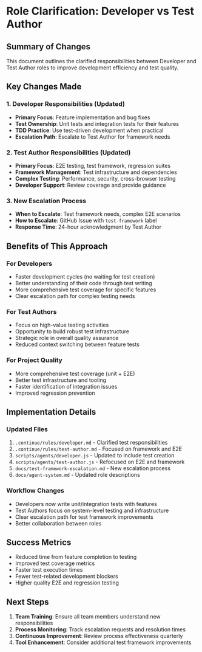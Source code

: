 # Role Clarification: Developer vs Test Author

## Summary of Changes

This document outlines the clarified responsibilities between Developer and Test Author roles to improve development efficiency and test quality.

## Key Changes Made

### 1. Developer Responsibilities (Updated)
- **Primary Focus**: Feature implementation and bug fixes
- **Test Ownership**: Unit tests and integration tests for their features
- **TDD Practice**: Use test-driven development when practical
- **Escalation Path**: Escalate to Test Author for framework needs

### 2. Test Author Responsibilities (Updated)  
- **Primary Focus**: E2E testing, test framework, regression suites
- **Framework Management**: Test infrastructure and dependencies
- **Complex Testing**: Performance, security, cross-browser testing
- **Developer Support**: Review coverage and provide guidance

### 3. New Escalation Process
- **When to Escalate**: Test framework needs, complex E2E scenarios
- **How to Escalate**: GitHub Issue with `test-framework` label
- **Response Time**: 24-hour acknowledgment by Test Author

## Benefits of This Approach

### For Developers
- Faster development cycles (no waiting for test creation)
- Better understanding of their code through test writing
- More comprehensive test coverage for specific features
- Clear escalation path for complex testing needs

### For Test Authors
- Focus on high-value testing activities
- Opportunity to build robust test infrastructure
- Strategic role in overall quality assurance
- Reduced context switching between feature tests

### For Project Quality
- More comprehensive test coverage (unit + E2E)
- Better test infrastructure and tooling
- Faster identification of integration issues
- Improved regression prevention

## Implementation Details

### Updated Files
1. `.continue/rules/developer.md` - Clarified test responsibilities
2. `.continue/rules/test-author.md` - Focused on framework and E2E
3. `scripts/agents/developer.js` - Updated to include test creation
4. `scripts/agents/test-author.js` - Refocused on E2E and framework
5. `docs/test-framework-escalation.md` - New escalation process
6. `docs/agent-system.md` - Updated role descriptions

### Workflow Changes
- Developers now write unit/integration tests with features
- Test Authors focus on system-level testing and infrastructure
- Clear escalation path for test framework improvements
- Better collaboration between roles

## Success Metrics

- Reduced time from feature completion to testing
- Improved test coverage metrics
- Faster test execution times
- Fewer test-related development blockers
- Higher quality E2E and regression testing

## Next Steps

1. **Team Training**: Ensure all team members understand new responsibilities
2. **Process Monitoring**: Track escalation requests and resolution times
3. **Continuous Improvement**: Review process effectiveness quarterly
4. **Tool Enhancement**: Consider additional test framework improvements